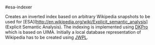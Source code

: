 #esa-indexer

Creates an inverted index based on arbitrary Wikipedia snapshots to be used for [ESA](http://en.wikipedia.org/wiki/Explicit_semantic_analysis] (Explicit Semantic Analysis).
The indexing is implemented using [DKPro](http://www.ukp.tu-darmstadt.de/?id=2643) which is based on UIMA. Initially a local database representation of Wikipedia has to be created using [JWPL](https://code.google.com/p/jwpl/).
